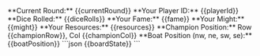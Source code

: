 <current-situation>
**Current Round:** {{currentRound}}
**Your Player ID:** {{playerId}}
**Dice Rolled:** {{diceRolls}}
**Your Fame:** {{fame}}
**Your Might:** {{might}}
**Your Resources:** {{resources}}
**Champion Position:** Row {{championRow}}, Col {{championCol}}
**Boat Position (nw, ne, sw, se):** {{boatPosition}}
</current-situation>

<board-state>
```json
{{boardState}}
```
</board-state>
